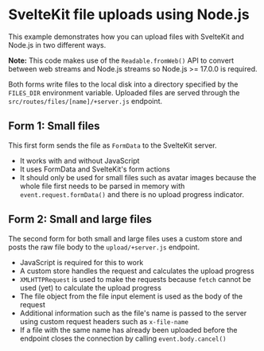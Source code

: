 # SvelteKit file uploads using Node.js

This example demonstrates how you can upload files with SvelteKit and Node.js in two different ways.

**Note:** This code makes use of the `Readable.fromWeb()` API to convert between web streams and Node.js streams so Node.js >= 17.0.0 is required.

Both forms write files to the local disk into a directory specified by the `FILES_DIR` environment variable. Uploaded files are served through the `src/routes/files/[name]/+server.js` endpoint.

## Form 1: Small files

This first form sends the file as `FormData` to the SvelteKit server.

- It works with and without JavaScript
- It uses FormData and SvelteKit's form actions
- It should only be used for small files such as avatar images because the whole file first needs to be parsed in memory with `event.request.formData()` and there is no upload progress indicator.

## Form 2: Small and large files

The second form for both small and large files uses a custom store and posts the raw file body to the `upload/+server.js` endpoint.

- JavaScript is required for this to work
- A custom store handles the request and calculates the upload progress
- `XMLHTTPRequest` is used to make the requests because `fetch` cannot be used (yet) to calculate the upload progress
- The file object from the file input element is used as the body of the request
- Additional information such as the file's name is passed to the server using custom request headers such as `x-file-name`
- If a file with the same name has already been uploaded before the endpoint closes the connection by calling `event.body.cancel()`
